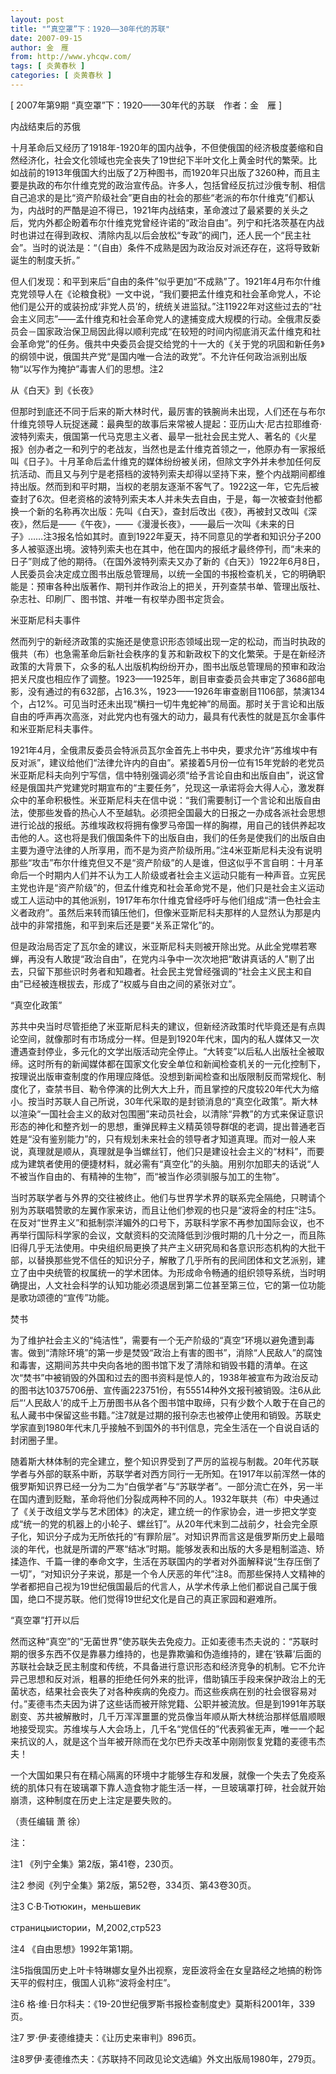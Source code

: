 ```yaml
---
layout: post
title: "“真空罩”下：1920——30年代的苏联"
date: 2007-09-15
author: 金　雁
from: http://www.yhcqw.com/
tags: [ 炎黄春秋 ]
categories: [ 炎黄春秋 ]
---
```



[ 2007年第9期 “真空罩”下：1920——30年代的苏联　作者：金　雁 ]

内战结束后的苏俄


十月革命后又经历了1918年-1920年的国内战争，不但使俄国的经济极度萎缩和自然经济化，社会文化领域也完全丧失了19世纪下半叶文化上黄金时代的繁荣。比如战前的1913年俄国大约出版了2万种图书，而1920年只出版了3260种，而且主要是执政的布尔什维克党的政治宣传品。许多人，包括曾经反抗过沙俄专制、相信自己追求的是比“资产阶级社会”更自由的社会的那些“老派的布尔什维克”们都认为，内战时的严酷是迫不得已，1921年内战结束，革命渡过了最紧要的关头之后，党内外都企盼着布尔什维克党曾经许诺的“政治自由”。列宁和托洛茨基在内战时也讲过在得到政权、清除内乱以后会放松“专政”的阀门，还人民一个“民主社会”。当时的说法是：“（自由）条件不成熟是因为政治反对派还存在，这将导致新诞生的制度夭折。”


但人们发现：和平到来后“自由的条件”似乎更加“不成熟”了。1921年4月布尔什维克党领导人在《论粮食税》一文中说，“我们要把孟什维克和社会革命党人，不论他们是公开的或装扮成‘非党人员’的，统统关进监狱。”注11922年对这些过去的“社会主义同志”——孟什维克和社会革命党人的逮捕变成大规模的行动。全俄肃反委员会－国家政治保卫局因此得以顺利完成“在较短的时间内彻底消灭孟什维克和社会革命党”的任务。俄共中央委员会提交给党的十一大的《关于党的巩固和新任务》的纲领中说，俄国共产党“是国内唯一合法的政党”。不允许任何政治派别出版物“以写作为掩护”毒害人们的思想。注2

从《白天》到《长夜》


但那时到底还不同于后来的斯大林时代，最厉害的铁腕尚未出现，人们还在与布尔什维克领导人玩捉迷藏：最典型的故事后来常被人提起：亚历山大·尼古拉耶维奇·波特列索夫，俄国第一代马克思主义者、最早一批社会民主党人、著名的《火星报》创办者之一和列宁的老战友，当然也是孟什维克首领之一，他原办有一家报纸叫《日子》。十月革命后孟什维克的媒体纷纷被关闭，但除文字外并未参加任何反抗活动、而且又与列宁是老搭档的波特列索夫却得以坚持下来，整个内战期间都维持出版。然而到和平时期，当权的老朋友逐渐不客气了。1922这一年，它先后被查封了6次。但老资格的波特列索夫本人并未失去自由，于是，每一次被查封他都换一个新的名称再次出版：先叫《白天》，查封后改出《夜》，再被封又改叫《深夜》，然后是——《午夜》，——《漫漫长夜》，——最后一次叫《未来的日子》……注3报名恰如其时。直到1922年夏天，持不同意见的学者和知识分子200多人被驱逐出境。波特列索夫也在其中，他在国内的报纸才最终停刊，而“未来的日子”则成了他的期待。（在国外波特列索夫又办了新的《白天》）1922年6月8日，人民委员会决定成立图书出版总管理局，以统一全国的书报检查机关，它的明确职能是：预审各种出版著作、期刊并作政治上的把关，开列查禁书单、管理出版社、杂志社、印刷厂、图书馆、并唯一有权举办图书定货会。

米亚斯尼科夫事件


然而列宁的新经济政策的实施还是使意识形态领域出现一定的松动，而当时执政的俄共（布）也急需革命后新社会秩序的复苏和新政权下的文化繁荣。于是在新经济政策的大背景下，众多的私人出版机构纷纷开办，图书出版总管理局的预审和政治把关尺度也相应作了调整。1923——1925年，剧目审查委员会共审定了3686部电影，没有通过的有632部，占16.3%，1923——1926年审查剧目1106部，禁演134个，占12%。可见当时还未出现“横扫一切牛鬼蛇神”的局面。那时关于言论和出版自由的呼声再次高涨，对此党内也有强大的动力，最具有代表性的就是瓦尔金事件和米亚斯尼科夫事件。


1921年4月，全俄肃反委员会特派员瓦尔金首先上书中央，要求允许“苏维埃中有反对派”，建议给他们“法律允许内的自由”。紧接着5月份一位有15年党龄的老党员米亚斯尼科夫向列宁写信，信中特别强调必须“给予言论自由和出版自由”，说这曾经是俄国共产党建党时期宣布的“主要任务”，兑现这一承诺将会大得人心，激发群众中的革命积极性。米亚斯尼科夫在信中说：“我们需要制订一个言论和出版自由法，使那些发昏的热心人不至越轨。必须把全国最大的日报之一办成各派社会思想进行论战的报纸。苏维埃政权将拥有像罗马帝国一样的胸襟，用自己的钱供养起攻击他的人。这也将是我们俄国条件下的出版自由，我们的任务是使我们的出版自由主要为遵守法律的人所享用，而不是为资产阶级所用。”注4米亚斯尼科夫没有说明那些“攻击”布尔什维克但又不是“资产阶级”的人是谁，但这似乎不言自明：十月革命后一个时期内人们并不认为工人阶级或者社会主义运动只能有一种声音。立宪民主党也许是“资产阶级”的，但孟什维克和社会革命党不是，他们只是社会主义运动或工人运动中的其他派别，1917年布尔什维克曾经呼吁与他们组成“清一色社会主义者政府”。虽然后来转而镇压他们，但像米亚斯尼科夫那样的人显然认为那是内战中的非常措施，和平到来后还是要“关系正常化”的。


但是政治局否定了瓦尔金的建议，米亚斯尼科夫则被开除出党。从此全党噤若寒蝉，再没有人敢提“政治自由”，在党内斗争中一次次地把“敢讲真话的人”剔了出去，只留下那些识时务者和知趣者。社会民主党曾经强调的“社会主义民主和自由”已经被连根拔去，形成了“权威与自由之间的紧张对立”。

“真空化政策”


苏共中央当时尽管拒绝了米亚斯尼科夫的建议，但新经济政策时代毕竟还是有点舆论空间，就像那时有市场成分一样。但是到1920年代末，国内的私人媒体又一次遭遇查封停业，多元化的文学出版活动完全停止。“大转变”以后私人出版社全被取缔。这时所有的新闻媒体都在国家文化安全单位和新闻检查机关的一元化控制下，按理说出版审查制度的作用理应降低。没想到新闻检查和出版限制反而常规化、制度化了，查禁书目、勒令停演的比例大大上升，而且掌控的尺度较20年代大为缩小。按当时苏联人自己所说，30年代采取的是封锁消息的“真空化政策”。斯大林以渲染“一国社会主义的敌对包围圈”来动员社会，以清除“异教”的方式来保证意识形态的神化和整齐划一的思想，重弹民粹主义精英领导群氓的老调，提出普通老百姓是“没有鉴别能力”的，只有规划未来社会的领导者才知道真理。而对一般人来说，真理就是顺从，真理就是争当螺丝钉，他们只是建设社会主义的“材料”，而要成为建筑者使用的便捷材料，就必需有“真空化”的头脑。用别尔加耶夫的话说“人不被当作自由的、有精神的生物”，而“被当作必须驯服与加工的生物”。


当时苏联学者与外界的交往被终止。他们与世界学术界的联系完全隔绝，只聘请个别为苏联唱赞歌的左翼作家来访，而且让他们参观的也只是“波将金的村庄”注5。在反对“世界主义”和抵制崇洋媚外的口号下，苏联科学家不再参加国际会议，也不再举行国际科学家的会议，文献资料的交流降低到沙俄时期的几十分之一，而且陈旧得几乎无法使用。中央组织局更换了共产主义研究局和各意识形态机构的大批干部，以替换那些党不信任的知识分子，解散了几乎所有的民间团体和文艺派别，建立了由中央统管的权属统一的学术团体。为形成命令畅通的组织领导系统，当时明确提出，人文社会科学的认知功能必须退居到第二位甚至第三位，它的第一位功能是歌功颂德的“宣传”功能。

焚书


为了维护社会主义的“纯洁性”，需要有一个无产阶级的“真空”环境以避免遭到毒害。做到“清除环境”的第一步是焚毁“政治上有害的图书”，消除“人民敌人”的腐蚀和毒害，这期间苏共中央向各地的图书馆下发了清除和销毁书籍的清单。在这次“焚书”中被销毁的外国和过去的图书资料是惊人的，1938年被宣布为政治反动的图书达10375706册、宣传画223751份，有55514种外文报刊被销毁。注6从此后“‘人民敌人’的成千上万册图书从各个图书馆中取缔，只有少数个人敢于在自己的私人藏书中保留这些书籍。”注7就是过期的报刊杂志也被停止使用和销毁。苏联史学家直到1980年代末几乎接触不到国外的书刊信息，完全生活在一个自说自话的封闭圈子里。


随着斯大林体制的完全建立，整个知识界受到了严厉的监视与制裁。20年代苏联学者与外部的联系中断，苏联学者对西方同行一无所知。在1917年以前浑然一体的俄罗斯知识界已经一分为二为“白俄学者”与“苏联学者”。一部分流亡在外，另一半在国内遭到贬黜，革命将他们分裂成两种不同的人。1932年联共（布）中央通过了《关于改组文学与艺术团体》的决定，建立统一的作家协会，进一步把文学变成“统一的党的机器上的小轮子、螺丝钉”。从20年代末到二战前夕，社会完全原子化，知识分子成为无所依托的“有罪阶层”。对知识界而言这是俄罗斯历史上最暗淡的年代，也就是所谓的严寒“结冰”时期。能够发表和出版的大多是粗制滥造、矫揉造作、千篇一律的奉命文字，生活在苏联国内的学者对外面解释说“生存压倒了一切”，“对知识分子来说，那是一个令人厌恶的年代”注8。而那些保持人文精神的学者都把自己视为19世纪俄国最后的代言人，从学术传承上他们都说自己属于俄国，绝口不提苏联。他们觉得19世纪文化是自己的真正家园和避难所。

“真空罩”打开以后


然而这种“真空”的“无菌世界”使苏联失去免疫力。正如麦德韦杰夫说的：“苏联时期的很多东西不仅是靠暴力维持的，也是靠欺骗和伪造维持的，建在‘铁幕’后面的苏联社会缺乏民主制度和传统，不具备进行意识形态和经济竞争的机制。它不允许异己思想和反对派，粗暴的拒绝任何外来的批评，借助镇压手段来保护政治上的无菌状态，结果社会丧失了对各种疾病的免疫力。而这些疾病在别的社会很容易对付。”麦德韦杰夫因为讲了这些话而被开除党籍、公职并被流放。但是到1991年苏联剧变、苏共被解散时，几千万浑浑噩噩的党员像当年顺从斯大林统治那样低眉顺眼地接受现实。苏维埃与人大会场上，几千名“党信任的”代表鸦雀无声，唯一一个起来抗议的人，就是这个当年被开除而在戈尔巴乔夫改革中刚刚恢复党籍的麦德韦杰夫！


一个大国如果只有在精心隔离的环境中才能够生存和发展，就像一个失去了免疫系统的肌体只有在玻璃罩下靠人造食物才能生活一样，一旦玻璃罩打碎，社会就开始崩溃，这种制度在历史上注定是要失败的。

（责任编辑 萧 徐）

注：

注1 《列宁全集》第2版，第41卷，230页。

注2 参阅《列宁全集》第2版，第52卷，334页、第43卷30页。

注3 С·В·Тютюкин，меньшевик

страницыистории，М,2002,стр523

注4 《自由思想》1992年第1期。

注5指俄国历史上叶卡特琳娜女皇外出视察，宠臣波将金在女皇路经之地搞的粉饰天平的假村庄，俄国人讥称“波将金村庄”。

注6 格·维·日尔科夫：《19-20世纪俄罗斯书报检查制度史》莫斯科2001年，339页。

注7 罗·伊·麦德维捷夫：《让历史来审判》896页。

注8罗伊·麦德维杰夫：《苏联持不同政见论文选编》外文出版局1980年，279页。


